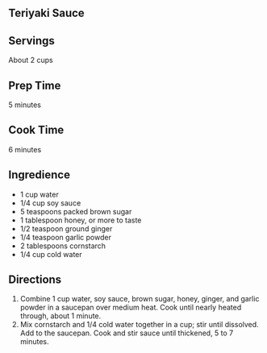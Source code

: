 ## Teriyaki Sauce

## Servings 

About 2 cups

## Prep Time 

5 minutes 

## Cook Time 

6 minutes 

## Ingredience 

* 1 cup water
* 1/4 cup soy sauce
* 5 teaspoons packed brown sugar
* 1 tablespoon honey, or more to taste
* 1/2 teaspoon ground ginger
* 1/4 teaspoon garlic powder
* 2 tablespoons cornstarch
* 1/4 cup cold water

## Directions

1. Combine 1 cup water, soy sauce, brown sugar, honey, ginger, and garlic powder in a saucepan over medium heat. Cook until nearly heated through, about 1 minute. 
2. Mix cornstarch and 1/4 cold water together in a cup; stir until dissolved. Add to the saucepan. Cook and stir sauce until thickened, 5 to 7 minutes. 

